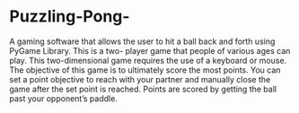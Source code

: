 # Puzzling-Pong-
A gaming software that allows the user to hit a ball back and forth using PyGame Library. This is a two- player game that people of various ages can play. This two-dimensional game requires the use of a keyboard or mouse. The objective of this game is to ultimately score the most points. You can set a point objective to reach with your partner and manually close the game after the set point is reached. Points are scored by getting the ball past your opponent’s paddle.



